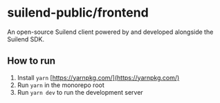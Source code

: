 # suilend-public/frontend

An open-source Suilend client powered by and developed alongside the Suilend SDK.

## How to run

1. Install `yarn` [https://yarnpkg.com/](https://yarnpkg.com/)
2. Run `yarn` in the monorepo root
3. Run `yarn dev` to run the development server
